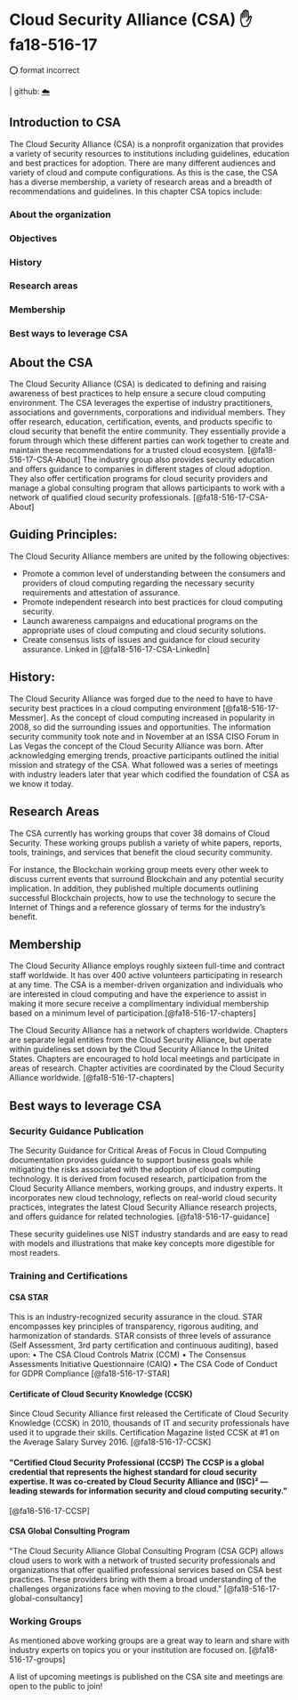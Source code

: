 # Cloud Security Alliance (CSA) :hand: fa18-516-17

:o: format incorrect

| github: [:cloud:](https://github.com/cloudmesh-community/fa18-516-17/edit/master/paper/paper.md)


## Introduction to CSA

The Cloud Security Alliance (CSA) is a nonprofit organization that provides a variety of security resources to institutions including guidelines, education and best practices for adoption.  There are many different audiences and variety of cloud and compute configurations.  As this is the case, the CSA has a diverse membership, a variety of research areas and a breadth of recommendations and guidelines.  In this chapter CSA topics include:

### About the organization
### Objectives
### History
### Research areas
### Membership
### Best ways to leverage CSA

## About the CSA
The Cloud Security Alliance (CSA) is dedicated to defining and raising awareness of best practices to help ensure a secure cloud computing environment.  The CSA leverages the expertise of industry practitioners, associations and governments, corporations and individual members.  They offer research, education, certification, events, and products specific to cloud security that benefit the entire community.  They essentially provide a forum through which these different parties can work together to create and maintain these recommendations for a trusted cloud ecosystem. [@fa18-516-17-CSA-About]
The industry group also provides security education and offers guidance to companies in different stages of cloud adoption.  They also offer certification programs for cloud security providers and manage a global consulting program that allows participants to work with a network of qualified cloud security professionals. [@fa18-516-17-CSA-About]

## Guiding Principles:
The Cloud Security Alliance members are united by the following objectives: 
* Promote a common level of understanding between the consumers and providers of cloud computing regarding the necessary security requirements and attestation of assurance. 
* Promote independent research into best practices for cloud computing security. 
* Launch awareness campaigns and educational programs on the appropriate uses of cloud computing and cloud security solutions. 
* Create consensus lists of issues and guidance for cloud security assurance.
Linked in [@fa18-516-17-CSA-LinkedIn]

## History:
The Cloud Security Alliance was forged due to the need to have to have security best practices in a cloud computing environment 
[@fa18-516-17-Messmer].  As the concept of cloud computing increased in popularity in 2008, so did the surrounding issues and opportunities.  The information security community took note and in November at an ISSA CISO Forum in Las Vegas the concept of the Cloud Security Alliance was born.  After acknowledging emerging trends, proactive participants outlined the initial mission and strategy of the CSA.   What followed was a series of meetings with industry leaders later that year which codified the foundation of CSA as we know it today. 
## Research Areas
The CSA currently has working groups that cover 38 domains of Cloud Security.  These working groups publish a variety of white papers, reports, tools, trainings, and services that benefit the cloud security community.
 
For instance, the Blockchain working group meets every other week to discuss current events that surround Blockchain and any potential security implication. In addition, they published multiple documents outlining successful Blockchain projects, how to use the technology to secure the Internet of Things and a reference glossary of terms for the industry’s benefit. 
## Membership
The Cloud Security Alliance employs roughly sixteen full-time and contract staff worldwide. It has over 400 active volunteers participating in research at any time. The CSA is a member-driven organization and individuals who are interested in cloud computing and have the experience to assist in making it more secure receive a complimentary individual membership based on a minimum level of participation.[@fa18-516-17-chapters]

The Cloud Security Alliance has a network of chapters worldwide. Chapters are separate legal entities from the Cloud Security Alliance, but operate within guidelines set down by the Cloud Security Alliance In the United States.
Chapters are encouraged to hold local meetings and participate in areas of research. Chapter activities are coordinated by the Cloud Security Alliance worldwide. [@fa18-516-17-chapters]

## Best ways to leverage CSA

### Security Guidance Publication
The Security Guidance for Critical Areas of Focus in Cloud Computing documentation provides guidance to support business goals while mitigating the risks associated with the adoption of cloud computing technology.  It is derived from focused research, participation from the Cloud Security Alliance members, working groups, and industry experts. It incorporates new cloud technology, reflects on real-world cloud security practices, integrates the latest Cloud Security Alliance research projects, and offers guidance for related technologies. [@fa18-516-17-guidance]

These security guidelines use NIST industry standards and are easy to read with models and illustrations that make key concepts more digestible for most readers.  

### Training and Certifications
#### CSA STAR 
This is an industry-recognized security assurance in the cloud. STAR encompasses key principles of transparency, rigorous auditing, and harmonization of standards.
STAR consists of three levels of assurance (Self Assessment, 3rd party certification and continuous auditing), based upon:
•	The CSA Cloud Controls Matrix (CCM)
•	The Consensus Assessments Initiative Questionnaire (CAIQ)
•	The CSA Code of Conduct for GDPR Compliance
[@fa18-516-17-STAR]

#### Certificate of Cloud Security Knowledge (CCSK) 
Since Cloud Security Alliance first released the Certificate of Cloud Security Knowledge (CCSK) in 2010, thousands of IT and security professionals have used it to upgrade their skills. Certification Magazine listed CCSK at #1 on the Average Salary Survey 2016. [@fa18-516-17-CCSK]

#### "Certified Cloud Security Professional (CCSP) The CCSP is a global credential that represents the highest standard for cloud security expertise. It was co-created by Cloud Security Alliance and (ISC)² — leading stewards for information security and cloud computing security.”
[@fa18-516-17-CCSP]

#### CSA Global Consulting Program
"The Cloud Security Alliance Global Consulting Program (CSA GCP) allows cloud users to work with a network of trusted security professionals and organizations that offer qualified professional services based on CSA best practices. These providers bring with them a broad understanding of the challenges organizations face when moving to the cloud.”
[@fa18-516-17-global-consultancy]

### Working Groups
As mentioned above working groups are a great way to learn and share with industry experts on topics you or your institution are focused on.  [@fa18-516-17-groups]

A list of upcoming meetings is published on the CSA site and meetings are open to the public to join!
